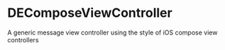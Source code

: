 DEComposeViewController
=======================

A generic message view controller using the style of iOS compose view controllers